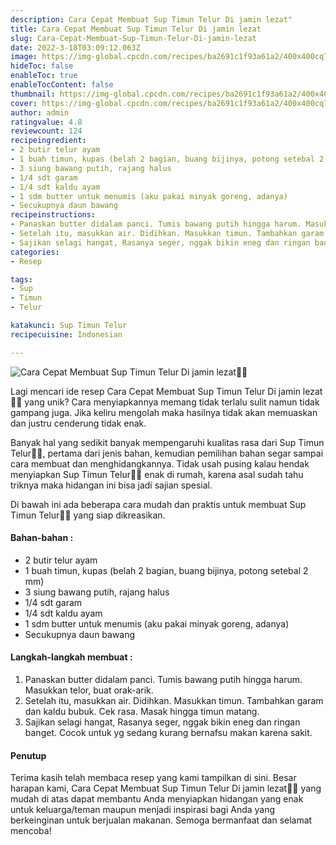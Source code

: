 ```yaml
---
description: Cara Cepat Membuat Sup Timun Telur Di jamin lezat"
title: Cara Cepat Membuat Sup Timun Telur Di jamin lezat
slug: Cara-Cepat-Membuat-Sup-Timun-Telur-Di-jamin-lezat
date: 2022-3-18T03:09:12.063Z
image: https://img-global.cpcdn.com/recipes/ba2691c1f93a61a2/400x400cq70/photo.jpg
hideToc: false
enableToc: true
enableTocContent: false
thumbnail: https://img-global.cpcdn.com/recipes/ba2691c1f93a61a2/400x400cq70/photo.jpg
cover: https://img-global.cpcdn.com/recipes/ba2691c1f93a61a2/400x400cq70/photo.jpg
author: admin
ratingvalue: 4.8
reviewcount: 124
recipeingredient:
- 2 butir telur ayam
- 1 buah timun, kupas (belah 2 bagian, buang bijinya, potong setebal 2 mm)
- 3 siung bawang putih, rajang halus
- 1/4 sdt garam
- 1/4 sdt kaldu ayam
- 1 sdm butter untuk menumis (aku pakai minyak goreng, adanya)
- Secukupnya daun bawang
recipeinstructions:
- Panaskan butter didalam panci. Tumis bawang putih hingga harum. Masukkan telor, buat orak-arik.
- Setelah itu, masukkan air. Didihkan. Masukkan timun. Tambahkan garam dan kaldu bubuk. Cek rasa. Masak hingga timun matang.
- Sajikan selagi hangat, Rasanya seger, nggak bikin eneg dan ringan banget. Cocok untuk yg sedang kurang bernafsu makan karena sakit.
categories:
- Resep

tags:
- Sup
- Timun
- Telur

katakunci: Sup Timun Telur
recipecuisine: Indonesian

---
```


![Cara Cepat Membuat Sup Timun Telur Di jamin lezat👩‍🍳](https://img-global.cpcdn.com/recipes/ba2691c1f93a61a2/400x400cq70/photo.jpg)

Lagi mencari ide resep Cara Cepat Membuat Sup Timun Telur Di jamin lezat👩‍🍳 yang unik? Cara menyiapkannya memang tidak terlalu sulit namun tidak gampang juga. Jika keliru mengolah maka hasilnya tidak akan memuaskan dan justru cenderung tidak enak.

Banyak hal yang sedikit banyak mempengaruhi kualitas rasa dari Sup Timun Telur👩‍🍳, pertama dari jenis bahan, kemudian pemilihan bahan segar sampai cara membuat dan menghidangkannya. Tidak usah pusing kalau hendak menyiapkan Sup Timun Telur👩‍🍳 enak di rumah, karena asal sudah tahu triknya maka hidangan ini bisa jadi sajian spesial.

Di bawah ini ada beberapa cara mudah dan praktis untuk membuat Sup Timun Telur👩‍🍳 yang siap dikreasikan.

<!--inarticleads1-->

#### Bahan-bahan :

- 2 butir telur ayam
- 1 buah timun, kupas (belah 2 bagian, buang bijinya, potong setebal 2 mm)
- 3 siung bawang putih, rajang halus
- 1/4 sdt garam
- 1/4 sdt kaldu ayam
- 1 sdm butter untuk menumis (aku pakai minyak goreng, adanya)
- Secukupnya daun bawang

<!--inarticleads2-->

#### Langkah-langkah membuat :

1. Panaskan butter didalam panci. Tumis bawang putih hingga harum. Masukkan telor, buat orak-arik.
1. Setelah itu, masukkan air. Didihkan. Masukkan timun. Tambahkan garam dan kaldu bubuk. Cek rasa. Masak hingga timun matang.
1. Sajikan selagi hangat, Rasanya seger, nggak bikin eneg dan ringan banget. Cocok untuk yg sedang kurang bernafsu makan karena sakit.

#### Penutup

Terima kasih telah membaca resep yang kami tampilkan di sini. Besar harapan kami, Cara Cepat Membuat Sup Timun Telur Di jamin lezat👩‍🍳 yang mudah di atas dapat membantu Anda menyiapkan hidangan yang enak untuk keluarga/teman maupun menjadi inspirasi bagi Anda yang berkeinginan untuk berjualan makanan. Semoga bermanfaat dan selamat mencoba!